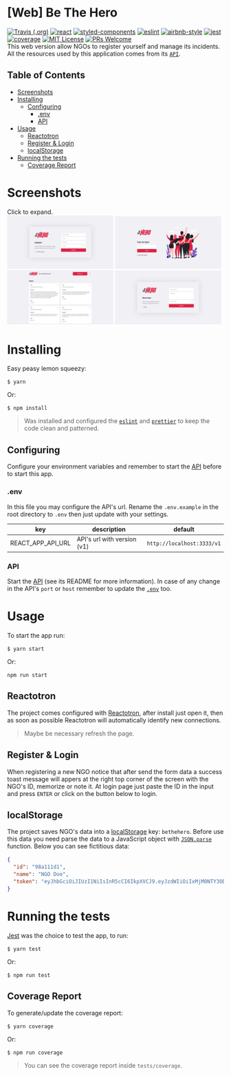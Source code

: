 # [Web] Be The Hero
[![Travis (.org)](https://img.shields.io/travis/DiegoVictor/bethehero-web?logo=travis&style=flat-square)](https://travis-ci.org/DiegoVictor/bethehero-web)
[![react](https://img.shields.io/badge/reactjs-17.0.2-61dafb?style=flat-square&logo=react)](https://reactjs.org/)
[![styled-components](https://img.shields.io/badge/styled_components-5.3.3-db7b86?style=flat-square&logo=styled-components)](https://styled-components.com/)
[![eslint](https://img.shields.io/badge/eslint-8.8.0-4b32c3?style=flat-square&logo=eslint)](https://eslint.org/)
[![airbnb-style](https://flat.badgen.net/badge/style-guide/airbnb/ff5a5f?icon=airbnb)](https://github.com/airbnb/javascript)
[![jest](https://img.shields.io/badge/jest-27.5.1-brightgreen?style=flat-square&logo=jest)](https://jestjs.io/)
[![coverage](https://img.shields.io/codecov/c/gh/DiegoVictor/bethehero-web?logo=codecov&style=flat-square)](https://codecov.io/gh/DiegoVictor/bethehero-web)
[![MIT License](https://img.shields.io/badge/license-MIT-green?style=flat-square)](https://github.com/DiegoVictor/bethehero-web/blob/master/LICENSE)
[![PRs Welcome](https://img.shields.io/badge/PRs-welcome-brightgreen.svg?style=flat-square)](http://makeapullrequest.com)<br>
This web version allow NGOs to register yourself and manage its incidents. All the resources used by this application comes from its [`API`](https://github.com/DiegoVictor/bethehero-api).

## Table of Contents
* [Screenshots](#screenshots)
* [Installing](#installing)
  * [Configuring](#configuring)
    * [.env](#env)
    * [API](#api)
* [Usage](#usage)
  * [Reactotron](#reactotron)
  * [Register & Login](#register--login)
  * [localStorage](#localstorage)
* [Running the tests](#running-the-tests)
  * [Coverage Report](#coverage-report)

# Screenshots
Click to expand.<br>
<img src="https://raw.githubusercontent.com/DiegoVictor/bethehero-web/master/screenshots/register.png" width="49%"/>
<img src="https://raw.githubusercontent.com/DiegoVictor/bethehero-web/master/screenshots/logon.png" width="49%"/>
<img src="https://raw.githubusercontent.com/DiegoVictor/bethehero-web/master/screenshots/incidents.png" width="49%"/>
<img src="https://raw.githubusercontent.com/DiegoVictor/bethehero-web/master/screenshots/create.png" width="49%"/>

# Installing
Easy peasy lemon squeezy:
```
$ yarn
```
Or:
```
$ npm install
```
> Was installed and configured the [`eslint`](https://eslint.org/) and [`prettier`](https://prettier.io/) to keep the code clean and patterned.

## Configuring
Configure your environment variables and remember to start the [API](https://github.com/DiegoVictor/bethehero-api) before to start this app.

### .env
In this file you may configure the API's url. Rename the `.env.example` in the root directory to `.env` then just update with your settings.

key|description|default
---|---|---
REACT_APP_API_URL|API's url with version (v1)|`http://localhost:3333/v1`

### API
Start the [API](https://github.com/DiegoVictor/bethehero-api) (see its README for more information). In case of any change in the API's `port` or `host` remember to update the [`.env`](#env) too.


# Usage
To start the app run:
```
$ yarn start
```
Or:
```
npm run start
```

## Reactotron
The project comes configured with [Reactotron](https://github.com/infinitered/reactotron), after install just open it, then as soon as possible Reactotron will automatically identify new connections.
> Maybe be necessary refresh the page.

## Register & Login
When registering a new NGO notice that after send the form data a success toast message will appers at the right top corner of the screen with the NGO's ID, memorize or note it. At login page just paste the ID in the input and press `ENTER` or click on the button below to login.

## localStorage
The project saves NGO's data into a [localStorage](https://developer.mozilla.org/en-US/docs/Web/API/Window/localStorage) key: `bethehero`. Before use this data you need parse the data to a JavaScript object with [`JSON.parse`](https://developer.mozilla.org/en-US/docs/Web/JavaScript/Reference/Global_Objects/JSON/parse) function. Below you can see fictitious data:
```json
{
  "id": "98a111d1",
  "name": "NGO Doe",
  "token": "eyJhbGciOiJIUzI1NiIsInR5cCI6IkpXVCJ9.eyJzdWIiOiIxMjM0NTY3ODkwIiwibWVzc2FnZSI6IkVhZSwgdHVkbyBibHo_IiwiaWF0IjoxNTE2MjM5MDIyfQ.MgLoxvRXoXeEHv36H4KuUQ3kfVl66uSOzJYll2IsZHE"
}
```

# Running the tests
[Jest](https://jestjs.io) was the choice to test the app, to run:
```
$ yarn test
```
Or:
```
$ npm run test
```

## Coverage Report
To generate/update the coverage report:
```
$ yarn coverage
```
Or:
```
$ npm run coverage
```
> You can see the coverage report inside `tests/coverage`.
